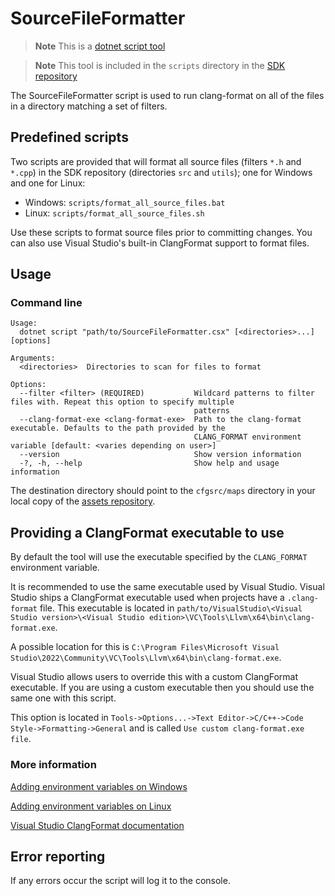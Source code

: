 # SourceFileFormatter

> **Note**
> This is a [dotnet script tool](/docs/tutorials/setting-up-and-using-dotnet-script.md)

> **Note**
> This tool is included in the `scripts` directory in the [SDK repository](https://github.com/SamVanheer/halflife-unified-sdk)

The SourceFileFormatter script is used to run clang-format on all of the files in a directory matching a set of filters.

## Predefined scripts

Two scripts are provided that will format all source files (filters `*.h` and `*.cpp`) in the SDK repository (directories `src` and `utils`); one for Windows and one for Linux:

* Windows: `scripts/format_all_source_files.bat`
* Linux: `scripts/format_all_source_files.sh`

Use these scripts to format source files prior to committing changes. You can also use Visual Studio's built-in ClangFormat support to format files.

## Usage

### Command line

```
Usage:
  dotnet script "path/to/SourceFileFormatter.csx" [<directories>...] [options]

Arguments:
  <directories>  Directories to scan for files to format

Options:
  --filter <filter> (REQUIRED)           Wildcard patterns to filter files with. Repeat this option to specify multiple
                                         patterns
  --clang-format-exe <clang-format-exe>  Path to the clang-format executable. Defaults to the path provided by the
                                         CLANG_FORMAT environment variable [default: <varies depending on user>]
  --version                              Show version information
  -?, -h, --help                         Show help and usage information
```

The destination directory should point to the `cfgsrc/maps` directory in your local copy of the [assets repository](https://github.com/SamVanheer/halflife-unified-sdk-assets).

## Providing a ClangFormat executable to use

By default the tool will use the executable specified by the `CLANG_FORMAT` environment variable.

It is recommended to use the same executable used by Visual Studio. Visual Studio ships a ClangFormat executable used when projects have a `.clang-format` file. This executable is located in `path/to/VisualStudio\<Visual Studio version>\<Visual Studio edition>\VC\Tools\Llvm\x64\bin\clang-format.exe`.

A possible location for this is `C:\Program Files\Microsoft Visual Studio\2022\Community\VC\Tools\Llvm\x64\bin\clang-format.exe`.

Visual Studio allows users to override this with a custom ClangFormat executable. If you are using a custom executable then you should use the same one with this script.

This option is located in `Tools->Options...->Text Editor->C/C++->Code Style->Formatting->General` and is called `Use custom clang-format.exe file`.

### More information

[Adding environment variables on Windows](https://docs.oracle.com/en/database/oracle/machine-learning/oml4r/1.5.1/oread/creating-and-modifying-environment-variables-on-windows.html)

[Adding environment variables on Linux](https://askubuntu.com/a/58828)

[Visual Studio ClangFormat documentation](https://learn.microsoft.com/en-us/visualstudio/ide/reference/options-text-editor-c-cpp-formatting?view=vs-2022#configuring-clangformat-options)

## Error reporting

If any errors occur the script will log it to the console.

